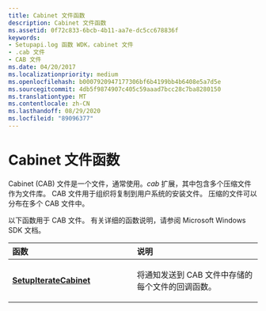 ```yaml
---
title: Cabinet 文件函数
description: Cabinet 文件函数
ms.assetid: 0f72c833-6bcb-4b11-aa7e-dc5cc678836f
keywords:
- Setupapi.log 函数 WDK，cabinet 文件
- .cab 文件
- CAB 文件
ms.date: 04/20/2017
ms.localizationpriority: medium
ms.openlocfilehash: b0007920947177306bf6b4199bb4b6408e5a7d5e
ms.sourcegitcommit: 4db5f9874907c405c59aaad7bcc28c7ba8280150
ms.translationtype: MT
ms.contentlocale: zh-CN
ms.lasthandoff: 08/29/2020
ms.locfileid: "89096377"
---
```

# <a name="cabinet-file-function"></a>Cabinet 文件函数





Cabinet (CAB) 文件是一个文件，通常使用。*cab* 扩展，其中包含多个压缩文件作为文件库。 CAB 文件用于组织将复制到用户系统的安装文件。 压缩的文件可以分布在多个 CAB 文件中。

以下函数用于 CAB 文件。 有关详细的函数说明，请参阅 Microsoft Windows SDK 文档。

<table>
<colgroup>
<col width="50%" />
<col width="50%" />
</colgroup>
<thead>
<tr class="header">
<th align="left">函数</th>
<th align="left">说明</th>
</tr>
</thead>
<tbody>
<tr class="odd">
<td align="left"><p><a href="https://docs.microsoft.com/windows/desktop/api/setupapi/nf-setupapi-setupiteratecabineta" data-raw-source="[&lt;strong&gt;SetupIterateCabinet&lt;/strong&gt;](/windows/desktop/api/setupapi/nf-setupapi-setupiteratecabineta)"><strong>SetupIterateCabinet</strong></a></p></td>
<td align="left"><p>将通知发送到 CAB 文件中存储的每个文件的回调函数。</p></td>
</tr>
</tbody>
</table>

 

 

